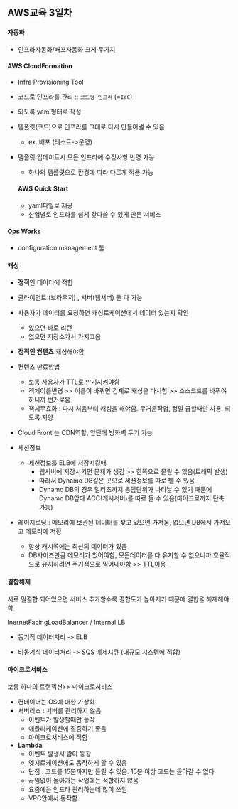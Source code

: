 <h2>AWS교육 3일차</h2>

<h4>자동화</h4>

* 인프라자동화/배포자동화 크게 두가지



<h4>AWS CloudFormation</h4>

* Infra Provisioning Tool

* 코드로 인프라를 관리 :: `코드형 인프라` (=`IaC`)

* 되도록 yaml형태로 작성

* 템플릿(코드)으로 인프라를 그대로 다시 만들어낼 수 있음

  * ex. 배포 (테스트->운영)

* 템플릿 업데이트시 모든 인프라에 수정사항 반영 가능

  * 하나의 템플릿으로 환경에 따라 다르게 적용 가능

  <h4>AWS Quick Start</h4>

  * yaml파일로 제공
  * 산업별로 인프라를 쉽게 갖다쓸 수 있게 만든 서비스


<h4>Ops Works</h4>

* configuration management 툴



<h4>캐싱</h4>

* <b>정적</b>인 데이터에 적합
* 클라이언트 (브라우저) , 서버(웹서버)  둘 다 가능
* 사용자가 데이터를 요청하면 캐싱로케이션에서 데이터 있는지 확인
  * 있으면 바로 리턴
  * 없으면 저장소가서 가지고옴
* <b>정적인 컨텐츠</b> 캐싱해야함
* 컨텐츠 만료방법
  * 보통 사용자가 TTL로 만기시켜야함
  * 객체이름변경 >> 이름이 바뀌면 강제로 캐싱을 다시함 >> 소스코드를 바꿔야하니까 번거로움
  * 객체무효화 : 다시 처음부터 캐싱을 해야함. 무거운작업, 정말 급할때만 사용, 되도록 지양
* Cloud Front 는 CDN역할, 앞단에 방화벽 두기 가능

* 세션정보
  * 세션정보를 ELB에 저장시킬때
    * 웹서버에 저장시키면 문제가 생김 >> 한쪽으로 몰릴 수 있음(트래픽 발생)
    * 따라서 Dynamo DB같은 곳으로 세션정보를 따로 뺄 수 있음
    * Dynamo DB의 경우 밀리초까지 응답단위가 나타날 수 있기 때문에 Dynamo DB앞에 ACC(캐시서버)를 따로 둘 수 있음(마이크로까지 단축 가능)
* 레이지로딩 : 메모리에 보관된 데이터를 찾고 있으면 가져옴, 없으면 DB에서 가져오고 메모리에 저장
  * 항상 캐시쪽에는 최신의 데이터가 있음
  * DB사이즈만큼 메모리가 있어야함, 모든데이터를 다 유지할 수 없으니까 효율적으로 유지하려면 주기적으로 밀어내야함 >> <u>TTL이용</u>



<h4>결합해제</h4>

서로 밀결합 되어있으면 서비스 추가할수록 결합도가 높아지기 때문에 결합을 해제해야함

InernetFacingLoadBalancer / Internal LB

* 동기적 데이터처리 -> ELB

* 비동기식 데이터처리 -> SQS 메세지큐 (대규모 시스템에 적합)



<h4>마이크로서비스</h4>

보통 하나의 트랜젝션>> 마이크로서비스

* 컨테이너는 OS에 대한 가상화
* 서버리스 : 서버를 관리하지 않음
  * 이벤트가 발생할때만 동작
  * 애플리케이션에 집중하기 좋음
  * 마이크로서비스에 적합
* <b>Lambda</b>
  * 이벤트 발생시 람다 등장
  * 엣지로케이션에도 동작하게 할 수 있음
  * 단점 : 코드를 15분까지만 돌릴 수 있음. 15분 이상 코드는 돌아갈 수 없다
  * 끊임없이 돌아가는 작업에는 적합하지 않음
  * 요즘에는 인프라 관리하는데 많이 쓰임
  * VPC안에서 동작함

